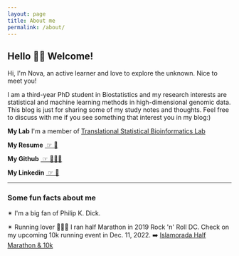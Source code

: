 ```yaml
---
layout: page
title: About me
permalink: /about/
---
```




## Hello 👋🏻 Welcome!

Hi, I'm Nova, an active learner and love to explore the unknown. Nice to meet you!  

I am a third-year PhD student in Biostatistics and my research interests are statistical and machine learning methods in high-dimensional genomic data. This blog is just for sharing some of my study notes and thoughts. Feel free to discuss with me if you see something that interest you in my blog:) 

**My Lab** I'm a member of [Translational Statistical Bioinformatics Lab](https://transbioinfolab.org/)

**My Resume** <a href="https://noblegasss.github.io/assets/ResumeWeiZhang4.pdf" target="_blank"> ☞ 📄</a> 

**My Github** [ ☞ 👩🏻‍💻 ](https://github.com/noblegasss)

**My Linkedin** [ ☞ 🤝 ](http://linkedin.com/in/nova-weizhang)

--------------------------------------------------

### Some fun facts about me

✴︎ I'm a big fan of Philip K. Dick. 

✴︎ Running lover 🏃🏻‍♀️ I ran half Marathon in 2019 Rock 'n' Roll DC. Check on my upcoming 10k running event in Dec. 11, 2022. ➡️ [Islamorada Half Marathon & 10k](https://runsignup.com/Race/FL/Islamorada/Islamoradahalfmarathon?raceRefCode=NOXH0sf2)

